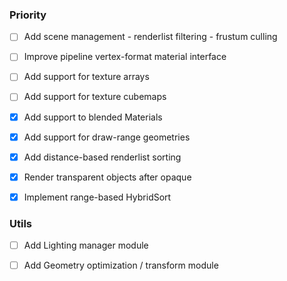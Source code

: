 ### Priority
  - [ ] Add scene management - renderlist filtering - frustum culling
  - [ ] Improve pipeline vertex-format material interface
  - [ ] Add support for texture arrays
  - [ ] Add support for texture cubemaps
  - [x] Add support to blended Materials
  - [x] Add support for draw-range geometries
  - [x] Add distance-based renderlist sorting
  - [x] Render transparent objects after opaque
  - [x] Implement range-based HybridSort


### Utils
  - [ ] Add Lighting manager module
  - [ ] Add Geometry optimization / transform module

